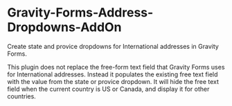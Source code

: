 # Gravity-Forms-Address-Dropdowns-AddOn
Create state and provice dropdowns for International addresses in Gravity Forms.

This plugin does not replace the free-form text field that Gravity Forms uses for International addresses.
Instead it populates the existing free text field with the value from the state or provice dropdown. It will hide
the free text field when the current country is US or Canada, and display it for other countries.
